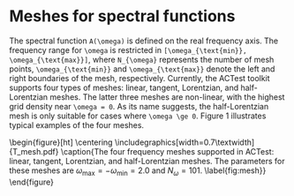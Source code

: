 # Meshes for spectral functions

The spectral function ``A(\omega)`` is defined on the real frequency axis. The frequency range for ``\omega`` is restricted in ``[\omega_{\text{min}}, \omega_{\text{max}}]``, where ``N_{\omega}`` represents the number of mesh points, ``\omega_{\text{min}}`` and ``\omega_{\text{max}}`` denote the left and right boundaries of the mesh, respectively. Currently, the ACTest toolkit supports four types of meshes: linear, tangent, Lorentzian, and half-Lorentzian meshes. The latter three meshes are non-linear, with the highest grid density near ``\omega = 0``. As its name suggests, the half-Lorentzian mesh is only suitable for cases where ``\omega \ge 0``. Figure 1 illustrates typical examples of the four meshes.

\begin{figure}[ht]
\centering
\includegraphics[width=0.7\textwidth]{T_mesh.pdf}
\caption{The four frequency meshes supported in ACTest: linear, tangent, Lorentzian, and half-Lorentzian meshes. The parameters for these meshes are $\omega_{\text{max}} = -\omega_{\text{min}} = 2.0$ and $N_{\omega} = 101$. \label{fig:mesh}}
\end{figure}
